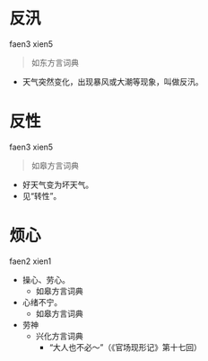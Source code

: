 # 反汛
faen3 xien5
> 如东方言词典
- 天气突然变化，出现暴风或大潮等现象，叫做反汛。



# 反性
faen3 xien5
> 如皋方言词典
- 好天气变为坏天气。
- 见“转性”。



# 烦心
faen2 xien1
+ 操心、劳心。
  * 如皋方言词典
+ 心绪不宁。
  * 如皋方言词典
+ 劳神
  * 兴化方言词典
    - “大人也不必～”（《官场现形记》第十七回）
